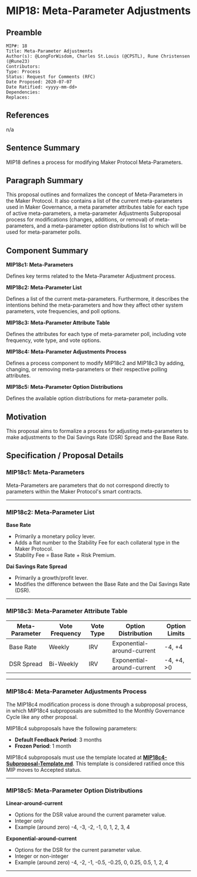 # MIP18: Meta-Parameter Adjustments

## Preamble

```
MIP#: 18
Title: Meta-Parameter Adjustments
Author(s): @LongForWisdom, Charles St.Louis (@CPSTL), Rune Christensen (@Rune23)
Contributors: 
Type: Process
Status: Request for Comments (RFC)
Date Proposed: 2020-07-07
Date Ratified: <yyyy-mm-dd>
Dependencies:
Replaces:

```

## References

n/a 

## Sentence Summary

MIP18 defines a process for modifying Maker Protocol Meta-Parameters. 

## Paragraph Summary

This proposal outlines and formalizes the concept of Meta-Parameters in the Maker Protocol. It also contains a list of the current meta-parameters used in Maker Governance, a meta parameter attributes table for each type of active meta-parameters, a meta-parameter Adjustments Subproposal process for modifications (changes, additions, or removal) of meta-parameters, and a meta-parameter option distributions list to which will be used for meta-parameter polls. 


## Component Summary

**MIP18c1: Meta-Parameters**

Defines key terms related to the Meta-Parameter Adjustment process.

**MIP18c2: Meta-Parameter List**

Defines a list of the current meta-parameters. Furthermore, it describes the intentions behind the meta-parameters and how they affect other system parameters, vote frequencies, and poll options. 

**MIP18c3: Meta-Parameter Attribute Table**

Defines the attributes for each type of meta-parameter poll, including vote frequency, vote type, and vote options. 

**MIP18c4: Meta-Parameter Adjustments Process**

Defines a process component to modify MIP18c2 and MIP18c3 by adding, changing, or removing meta-parameters or their respective polling attributes.

**MIP18c5: Meta-Parameter Option Distributions**

Defines the available option distributions for meta-parameter polls.

## Motivation

This proposal aims to formalize a process for adjusting meta-parameters to make adjustments to the Dai Savings Rate (DSR) Spread and the Base Rate. 

## Specification / Proposal Details

### MIP18c1: Meta-Parameters

Meta-Parameters are parameters that do not correspond directly to parameters within the Maker Protocol's smart contracts.

---

### MIP18c2: Meta-Parameter List

**Base Rate**

- Primarily a monetary policy lever.
- Adds a flat number to the Stability Fee for each collateral type in the Maker Protocol.
- Stability Fee = Base Rate + Risk Premium.

**Dai Savings Rate Spread**

- Primarily a growth/profit lever.
- Modifies the difference between the Base Rate and the Dai Savings Rate (DSR).

---

### MIP18c3: Meta-Parameter Attribute Table

| Meta-Parameter | Vote Frequency| Vote Type|Option Distribution | Option Limits |
|----------------|---------------|----------|------|---
| Base Rate      | Weekly        | IRV      |Exponential-around-current      |-4, +4
| DSR Spread     | Bi-Weekly     | IRV      | Exponential-around-current     |-4, +4, >0

---
### MIP18c4: Meta-Parameter Adjustments Process 

The MIP18c4 modification process is done through a subproposal process, in which MIP18c4 subproposals are submitted to the Monthly Governance Cycle like any other proposal.

MIP18c4 subproposals have the following parameters:

- **Default Feedback Period**: 3 months
- **Frozen Period**: 1 month

MIP18c4 subproposals must use the template located at **[MIP18c4-Subproposal-Template.md](https://github.com/makerdao/mips/blob/RFC/MIP18/MIP18c4-Subproposal-Template.md)**. This template is considered ratified once this MIP moves to Accepted status.

---

### MIP18c5: Meta-Parameter Option Distributions

**Linear-around-current**

- Options for the DSR value around the current parameter value.
- Integer only
- Example (around zero) -4, -3, -2, -1, 0, 1, 2, 3, 4

**Exponential-around-current**

- Options for the DSR for the current parameter value.
- Integer or non-integer
- Example (around zero) -4, -2, -1, -0.5, -0.25, 0, 0.25, 0.5, 1, 2, 4


---
